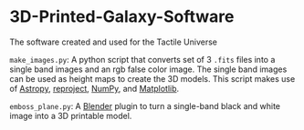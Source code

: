 # 3D-Printed-Galaxy-Software
The software created and used for the Tactile Universe

`make_images.py`: A python script that converts set of 3 `.fits` files into a single band images and an rgb false color image.  The single band images can be used as height maps to create the 3D models.  This script makes use of [Astropy](http://www.astropy.org/), [reproject](https://reproject.readthedocs.io/en/stable/), [NumPy](http://www.numpy.org/), and [Matplotlib](http://matplotlib.org/).

`emboss_plane.py`: A [Blender](https://www.blender.org/) plugin to turn a single-band black and white image into a 3D printable model.
